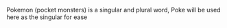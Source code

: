 

Pokemon (pocket monsters) is a singular and plural word, Poke will be used here as the singular for ease